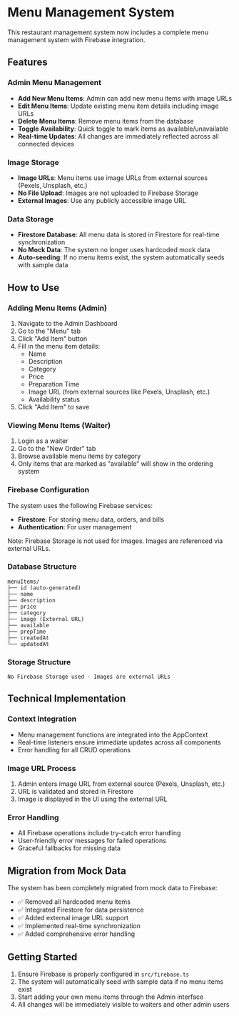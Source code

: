 # Menu Management System

This restaurant management system now includes a complete menu management system with Firebase integration.

## Features

### Admin Menu Management
- **Add New Menu Items**: Admin can add new menu items with image URLs
- **Edit Menu Items**: Update existing menu item details including image URLs
- **Delete Menu Items**: Remove menu items from the database
- **Toggle Availability**: Quick toggle to mark items as available/unavailable
- **Real-time Updates**: All changes are immediately reflected across all connected devices

### Image Storage
- **Image URLs**: Menu items use image URLs from external sources (Pexels, Unsplash, etc.)
- **No File Upload**: Images are not uploaded to Firebase Storage
- **External Images**: Use any publicly accessible image URL

### Data Storage
- **Firestore Database**: All menu data is stored in Firestore for real-time synchronization
- **No Mock Data**: The system no longer uses hardcoded mock data
- **Auto-seeding**: If no menu items exist, the system automatically seeds with sample data

## How to Use

### Adding Menu Items (Admin)
1. Navigate to the Admin Dashboard
2. Go to the "Menu" tab
3. Click "Add Item" button
4. Fill in the menu item details:
   - Name
   - Description
   - Category
   - Price
   - Preparation Time
   - Image URL (from external sources like Pexels, Unsplash, etc.)
   - Availability status
5. Click "Add Item" to save

### Viewing Menu Items (Waiter)
1. Login as a waiter
2. Go to the "New Order" tab
3. Browse available menu items by category
4. Only items that are marked as "available" will show in the ordering system

### Firebase Configuration
The system uses the following Firebase services:
- **Firestore**: For storing menu data, orders, and bills
- **Authentication**: For user management

Note: Firebase Storage is not used for images. Images are referenced via external URLs.

### Database Structure
```
menuItems/
├── id (auto-generated)
├── name
├── description
├── price
├── category
├── image (External URL)
├── available
├── prepTime
├── createdAt
└── updatedAt
```

### Storage Structure
```
No Firebase Storage used - Images are external URLs
```

## Technical Implementation

### Context Integration
- Menu management functions are integrated into the AppContext
- Real-time listeners ensure immediate updates across all components
- Error handling for all CRUD operations

### Image URL Process
1. Admin enters image URL from external source (Pexels, Unsplash, etc.)
2. URL is validated and stored in Firestore
3. Image is displayed in the UI using the external URL

### Error Handling
- All Firebase operations include try-catch error handling
- User-friendly error messages for failed operations
- Graceful fallbacks for missing data

## Migration from Mock Data
The system has been completely migrated from mock data to Firebase:
- ✅ Removed all hardcoded menu items
- ✅ Integrated Firestore for data persistence
- ✅ Added external image URL support
- ✅ Implemented real-time synchronization
- ✅ Added comprehensive error handling

## Getting Started
1. Ensure Firebase is properly configured in `src/firebase.ts`
2. The system will automatically seed with sample data if no menu items exist
3. Start adding your own menu items through the Admin interface
4. All changes will be immediately visible to waiters and other admin users
